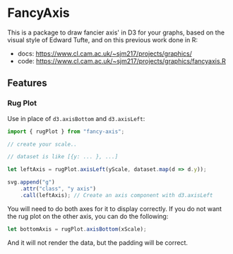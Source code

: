 # FancyAxis

This is a package to draw fancier axis' in D3 for your graphs, based on the visual style of Edward Tufte, and on this previous work done in R:
- docs: https://www.cl.cam.ac.uk/~sjm217/projects/graphics/
- code: https://www.cl.cam.ac.uk/~sjm217/projects/graphics/fancyaxis.R

## Features

### Rug Plot

Use in place of `d3.axisBottom` and `d3.axisLeft`:

```ts
import { rugPlot } from "fancy-axis";

// create your scale..

// dataset is like [{y: ... }, ...]

let leftAxis = rugPlot.axisLeft(yScale, dataset.map(d => d.y));

svg.append("g")
    .attr("class", "y axis")
    .call(leftAxis); // Create an axis component with d3.axisLeft
```

You will need to do both axes for it to display correctly. If you do not want the rug plot on the other axis, you can do the following:

```js
let bottomAxis = rugPlot.axisBottom(xScale);
```

And it will not render the data, but the padding will be correct.
